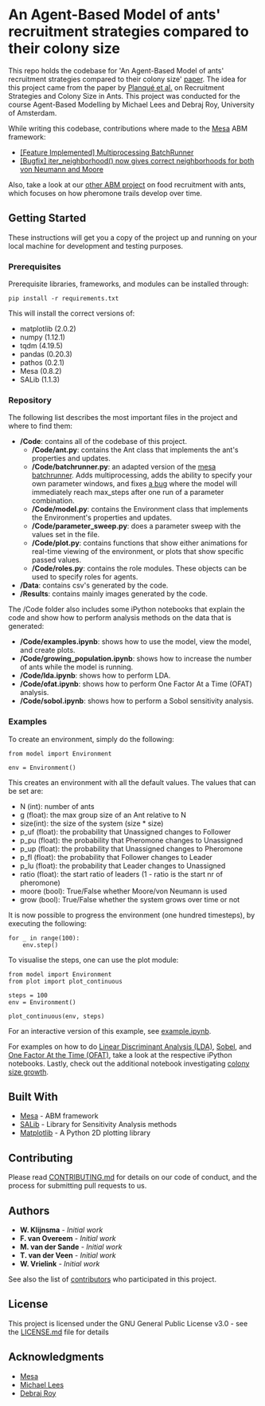 # An Agent-Based Model of ants' recruitment strategies compared to their colony size

This repo holds the codebase for 'An Agent-Based Model of ants' recruitment strategies compared to their colony size' [paper](TODO).
The idea for this project came from the paper by [Planqué et al.](https://www.ncbi.nlm.nih.gov/pmc/articles/PMC2915909/pdf/pone.0011664.pdf) on Recruitment Strategies and Colony Size in Ants.
This project was conducted for the course Agent-Based Modelling by Michael Lees and Debraj Roy, University of Amsterdam.

While writing this codebase, contributions where made to the [Mesa](https://github.com/projectmesa/mesa) ABM framework:
- [[Feature Implemented] Multiprocessing BatchRunner](https://github.com/projectmesa/mesa/pull/456)
- [[Bugfix] iter_neighborhood() now gives correct neighborhoods for both von Neumann and Moore](https://github.com/projectmesa/mesa/pull/459)

Also, take a look at our [other ABM project](https://github.com/WouterVrielink/MC-ACO) on food recruitment with ants, which focuses on how pheromone trails develop over time.

## Getting Started

These instructions will get you a copy of the project up and running on your local machine for development and testing purposes.

### Prerequisites

Prerequisite libraries, frameworks, and modules can be installed through:

```
pip install -r requirements.txt
```

This will install the correct versions of:
- matplotlib (2.0.2)
- numpy (1.12.1)
- tqdm (4.19.5)
- pandas (0.20.3)
- pathos (0.2.1)
- Mesa (0.8.2)
- SALib (1.1.3)

### Repository
The following list describes the most important files in the project and where to find them:
- **/Code**: contains all of the codebase of this project.
  - **/Code/ant.py**: contains the Ant class that implements the ant's properties and updates.
  - **/Code/batchrunner.py**: an adapted version of the [mesa batchrunner](https://github.com/projectmesa/mesa/blob/master/mesa/batchrunner.py). Adds multiprocessing, adds the ability to specify your own parameter windows, and fixes [a bug](https://github.com/projectmesa/mesa/issues/454) where the model will immediately reach max_steps after one run of a parameter combination.
  - **/Code/model.py**: contains the Environment class that implements the Environment's properties and updates.
  - **/Code/parameter_sweep.py**: does a parameter sweep with the values set in the file.
  - **/Code/plot.py**: contains functions that show either animations for real-time viewing of the environment, or plots that show specific passed values.
  - **/Code/roles.py**: contains the role modules. These objects can be used to specify roles for agents.
- **/Data**: contains csv's generated by the code.
- **/Results**: contains mainly images generated by the code.

The /Code folder also includes some iPython notebooks that explain the code and show how to perform analysis methods
 on the data that is generated:
- **/Code/examples.ipynb**: shows how to use the model, view the model, and create plots.
- **/Code/growing_population.ipynb**: shows how to increase the number of ants while the model is running.
- **/Code/lda.ipynb**: shows how to perform LDA.
- **/Code/ofat.ipynb**: shows how to perform One Factor At a Time (OFAT) analysis.
- **/Code/sobol.ipynb**: shows how to perform a Sobol sensitivity analysis.

### Examples
To create an environment, simply do the following:
```
from model import Environment

env = Environment()
```
This creates an environment with all the default values. The values that can be set are:
- N (int): number of ants
- g (float): the max group size of an Ant relative to N
- size(int): the size of the system (size * size)
- p_uf (float): the probability that Unassigned changes to Follower
- p_pu (float): the probability that Pheromone changes to Unassigned
- p_up (float): the probability that Unassigned changes to Pheromone
- p_fl (float): the probability that Follower changes to Leader
- p_lu (float): the probability that Leader changes to Unassigned
- ratio (float): the start ratio of leaders (1 - ratio is the start nr of pheromone)
- moore (bool): True/False whether Moore/von Neumann is used
- grow (bool): True/False whether the system grows over time or not

It is now possible to progress the environment (one hundred timesteps), by executing the following:
```
for _ in range(100):
    env.step()
```
To visualise the steps, one can use the plot module:
```
from model import Environment
from plot import plot_continuous

steps = 100
env = Environment()

plot_continuous(env, steps)
```

For an interactive version of this example, see [example.ipynb](https://github.com/WouterVrielink/recruitment_strategies_ABM/blob/master/Code/example.ipynb).

For examples on how to do [Linear Discriminant Analysis (LDA)](https://github.com/WouterVrielink/recruitment_strategies_ABM/blob/master/Code/lda.ipynb), [Sobel](https://github.com/WouterVrielink/recruitment_strategies_ABM/blob/master/Code/sobol.ipynb), and [One Factor At the
Time (OFAT)](https://github.com/WouterVrielink/recruitment_strategies_ABM/blob/master/Code/ofat.ipynb), take a look at
the respective iPython notebooks.
Lastly, check out the additional notebook investigating [colony size growth](https://github.com/WouterVrielink/recruitment_strategies_ABM/blob/master/Code/growing_population.ipynb).

## Built With

* [Mesa](https://github.com/projectmesa/mesa) - ABM framework
* [SALib](https://github.com/SALib/SALib) - Library for Sensitivity Analysis methods
* [Matplotlib](https://matplotlib.org/) - A Python 2D plotting library

## Contributing

Please read [CONTRIBUTING.md](https://github.com/WouterVrielink/recruitment_strategies_ABM/CONTRIBUTING.md) for details on our code of conduct, and the process for submitting pull requests to us.

## Authors

* **W. Klijnsma** - *Initial work*
* **F. van Overeem** - *Initial work*
* **M. van der Sande** - *Initial work*
* **T. van der Veen** - *Initial work*
* **W. Vrielink** - *Initial work*

See also the list of [contributors](https://github.com/WouterVrielink/recruitment_strategies_ABM/graphs/contributors) who participated in this project.

## License

This project is licensed under the GNU General Public License v3.0 - see the [LICENSE.md](https://github.com/WouterVrielink/recruitment_strategies_ABM/LICENSE.md) file for details

## Acknowledgments

* [Mesa](https://github.com/projectmesa/mesa)
* [Michael Lees](https://mhlees.com/)
* [Debraj Roy](http://www.uva.nl/profiel/r/o/d.roy/d.roy.html)
